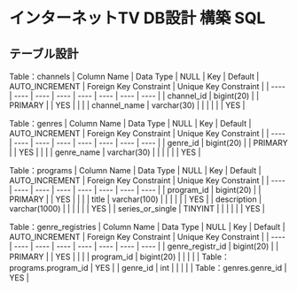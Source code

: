 # インターネットTV DB設計 構築 SQL

## テーブル設計

  Table：channels <!-- チャンネルテーブル  -->
  | Column Name | Data Type | NULL | Key | Default | AUTO_INCREMENT | Foreign Key Constraint | Unique Key Constraint |
  | ---- | ---- | ---- | ---- | ---- | ---- | ---- | ---- |
  | channel_id | bigint(20) | | PRIMARY | | YES | | |
  | channel_name | varchar(30) | | | | | | YES |

  Table：genres <!-- ジャンルテーブル  -->
  | Column Name | Data Type | NULL | Key | Default | AUTO_INCREMENT | Foreign Key Constraint | Unique Key Constraint |
  | ---- | ---- | ---- | ---- | ---- | ---- | ---- | ---- |
  | genre_id | bigint(20) | | PRIMARY | | YES | | |
  | genre_name | varchar(30) | | | | | | YES |

  Table：programs <!-- 番組テーブル  -->
  | Column Name | Data Type | NULL | Key | Default | AUTO_INCREMENT | Foreign Key Constraint | Unique Key Constraint |
  | ---- | ---- | ---- | ---- | ---- | ---- | ---- | ---- |
  | program_id  | bigint(20) | | PRIMARY | | YES | | |
  | title  | varchar(100) | | | | | | YES |
  | description   | varchar(1000) | | | | | | YES |
  | series_or_single   | TINYINT | | | | | | YES |

  Table：genre_registries <!-- ジャンル登録テーブル  -->
  | Column Name | Data Type | NULL | Key | Default | AUTO_INCREMENT | Foreign Key Constraint | Unique Key Constraint |
  | ---- | ---- | ---- | ---- | ---- | ---- | ---- | ---- |
  | genre_registr_id  | bigint(20) | | PRIMARY | | YES | | |
  | program_id  | bigint(20) | | | | | Table：programs.program_id | YES |
  | genre_id  | int | | | | | Table：genres.genre_id | YES |
